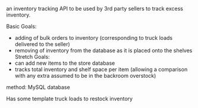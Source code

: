 an inventory tracking API to be used by 3rd party sellers to track excess inventory.

Basic Goals: 
 - adding of bulk orders to inventory (corresponding to truck loads delivered to the seller)
 - removing of inventory from the database as it is placed onto the shelves
Stretch Goals:
 - can add new items to the store database
 - tracks total inventory and shelf space per item (allowing a comparison with any extra assumed to be in the backroom overstock)


method:
MySQL database


Has some template truck loads to restock inventory